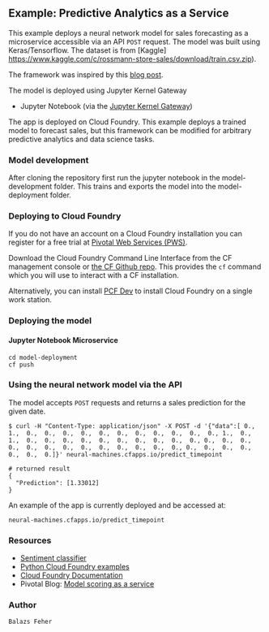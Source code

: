 ## Example: Predictive Analytics as a Service
This example deploys a neural network model for sales forecasting as a microservice accessible via an API `POST` request. The model was built using Keras/Tensorflow. The dataset is from [Kaggle] https://www.kaggle.com/c/rossmann-store-sales/download/train.csv.zip).

The framework was inspired by this [blog post](https://blog.pivotal.io/data-science-pivotal/case-studies/data-science-how-to-text-analytics-as-a-service).

The model is deployed using Jupyter Kernel Gateway 
* Jupyter Notebook (via the [Jupyter Kernel Gateway](https://github.com/jupyter/kernel_gateway))

The app is deployed on Cloud Foundry. This example deploys a trained model to forecast sales, but this framework can be modified for arbitrary predictive analytics and data science tasks.

### Model development

After cloning the repository first run the jupyter notebook in the model-development folder. This trains and exports the model into the model-deployment folder.

### Deploying to Cloud Foundry

If you do not have an account on a Cloud Foundry installation you can register for a free trial at [Pivotal Web Services (PWS)](http://run.pivotal.io). 

Download the Cloud Foundry Command Line Interface from the CF management console
or [the CF Github repo](https://github.com/cloudfoundry/cli).
This provides the `cf` command which you will use to interact with a CF installation.

Alternatively, you can install [PCF Dev](https://github.com/pivotal-cf/pcfdev) to install Cloud Foundry on a single work station.

### Deploying the model
#### Jupyter Notebook Microservice
```
cd model-deployment
cf push
```
### Using the neural network model via the API
The model accepts `POST` requests and returns a sales prediction for the given date. 
```
$ curl -H "Content-Type: application/json" -X POST -d '{"data":[ 0.,  1.,  0.,  0.,  0.,  0.,  0.,  0.,  0.,  0.,  0.,  0.,  0., 1.,  0.,  1.,  0.,  0.,  0.,  0.,  0.,  0.,  0.,  0.,  0.,  0., 0.,  0.,  0.,  0.,  0.,  0.,  0.,  0.,  0.,  0.,  0.,  0.,  0., 0.,  0.,  0.,  0.,  0.,  0.,  0.]}' neural-machines.cfapps.io/predict_timepoint
```
```
# returned result
{
  "Prediction": [1.33012]
}
```

An example of the app is currently deployed and be accessed at:

```
neural-machines.cfapps.io/predict_timepoint
```

### Resources

* [Sentiment classifier](https://github.com/crawles/gpdb_sentiment_analysis_twitter_model)
* [Python Cloud Foundry examples](https://github.com/ihuston/python-cf-examples)
* [Cloud Foundry Documentation](https://docs.cloudfoundry.org/)
* Pivotal Blog: [Model scoring as a service](https://blog.pivotal.io/data-science-pivotal/products/scoring-as-a-service-to-operationalize-algorithms-for-real-time)

### Author

`Balazs Feher`
